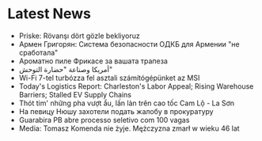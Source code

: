 # Latest News
-  Priske: Rövanşı dört gözle bekliyoruz
-  Армен Григорян: Система безопасности ОДКБ для Армении "не сработала"
-  Ароматно пиле Фрикасе за вашата трапеза
-  أمريكا وصناعة "حضارة التوحش"
-  Wi-Fi 7-tel turbózza fel asztali számítógépünket az MSI
-  Today's Logistics Report: Charleston's Labor Appeal; Rising Warehouse Barriers; Stalled EV Supply Chains
-  Thót tim' những pha vượt ẩu, lấn làn trên cao tốc Cam Lộ - La Sơn
-  На певицу Нюшу захотели подать жалобу в прокуратуру
-  Guarabira PB abre processo seletivo com 100 vagas
-  Media: Tomasz Komenda nie żyje. Mężczyzna zmarł w wieku 46 lat
